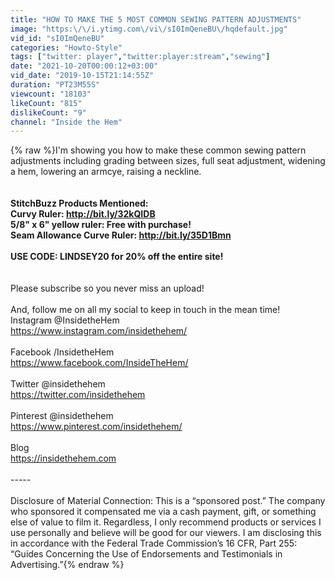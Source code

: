 ```yaml
---
title: "HOW TO MAKE THE 5 MOST COMMON SEWING PATTERN ADJUSTMENTS"
image: "https:\/\/i.ytimg.com\/vi\/sI0ImQeneBU\/hqdefault.jpg"
vid_id: "sI0ImQeneBU"
categories: "Howto-Style"
tags: ["twitter: player","twitter:player:stream","sewing"]
date: "2021-10-20T00:00:12+03:00"
vid_date: "2019-10-15T21:14:55Z"
duration: "PT23M55S"
viewcount: "18103"
likeCount: "815"
dislikeCount: "9"
channel: "Inside the Hem"
---
```

{% raw %}I'm showing you how to make these common sewing pattern adjustments including grading between sizes, full seat adjustment, widening a hem, lowering an armcye, raising a neckline.<br />____<br /><br />StitchBuzz Products Mentioned:<br />Curvy Ruler: <a rel="nofollow" target="blank" href="http://bit.ly/32kQIDB">http://bit.ly/32kQIDB</a><br />5/8&quot; x 6&quot; yellow ruler: Free with purchase!<br />Seam Allowance Curve Ruler: <a rel="nofollow" target="blank" href="http://bit.ly/35D1Bmn">http://bit.ly/35D1Bmn</a><br /><br />USE CODE: LINDSEY20 for 20% off the entire site!<br />____<br /><br />Please subscribe so you never miss an upload!<br /><br />And, follow me on all my social to keep in touch in the mean time!<br />Instagram @InsidetheHem<br /><a rel="nofollow" target="blank" href="https://www.instagram.com/insidethehem/">https://www.instagram.com/insidethehem/</a><br /><br />Facebook /InsidetheHem<br /><a rel="nofollow" target="blank" href="https://www.facebook.com/InsideTheHem/">https://www.facebook.com/InsideTheHem/</a><br /><br />Twitter @insidethehem<br /><a rel="nofollow" target="blank" href="https://twitter.com/insidethehem">https://twitter.com/insidethehem</a><br /><br />Pinterest @insidethehem<br /><a rel="nofollow" target="blank" href="https://www.pinterest.com/insidethehem/">https://www.pinterest.com/insidethehem/</a><br /><br />Blog<br /><a rel="nofollow" target="blank" href="https://insidethehem.com">https://insidethehem.com</a><br /><br />-----<br /><br />Disclosure of Material Connection: This is a “sponsored post.” The company who sponsored it compensated me via a cash payment, gift, or something else of value to film it. Regardless, I only recommend products or services I use personally and believe will be good for our viewers. I am disclosing this in accordance with the Federal Trade Commission’s 16 CFR, Part 255: “Guides Concerning the Use of Endorsements and Testimonials in Advertising.”{% endraw %}

